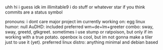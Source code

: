 uhh hi i guess idk
im illimitable9
i do stuff or whatever
star if you think commits are a status symbol

pronouns: i dont care
major project im currently working on: egg linux
humor: null
AuDHD: included
preferred wm+de+lm+greeter combo: sway, sway, greetd, gtkgreet. sometimes i use stump or ratpoison, but only if im working with a true potato. openbox is cool, but im not gonna make a tiler just to use it (yet).
preferred linux distro: anything minimal and debian based